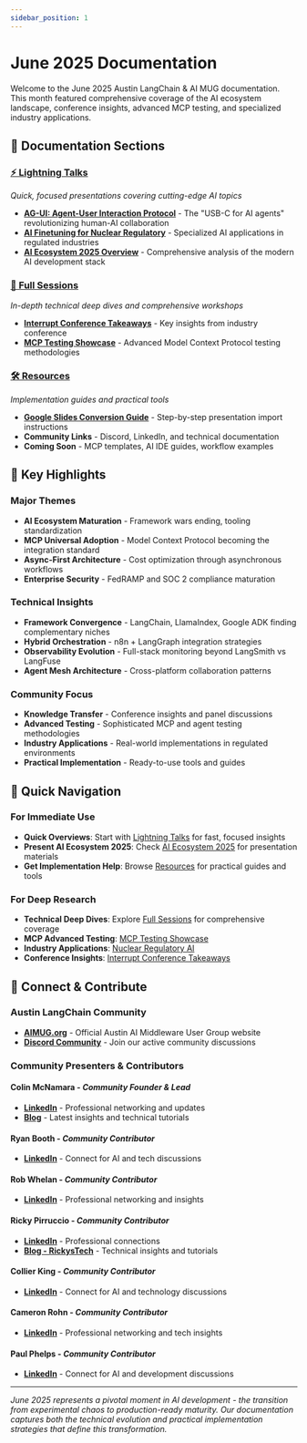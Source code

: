 ```yaml
---
sidebar_position: 1
---
```


# June 2025 Documentation

Welcome to the June 2025 Austin LangChain & AI MUG documentation. This month featured comprehensive coverage of the AI ecosystem landscape, conference insights, advanced MCP testing, and specialized industry applications.

## 📁 **Documentation Sections**

### **[⚡ Lightning Talks](./lightning-talks/)**
*Quick, focused presentations covering cutting-edge AI topics*
- **[AG-UI: Agent-User Interaction Protocol](./lightning-talks/ag-ui-agent-user-interaction-protocol.md)** - The "USB-C for AI agents" revolutionizing human-AI collaboration
- **[AI Finetuning for Nuclear Regulatory](./lightning-talks/ai-finetuning-nuclear-regulatory.md)** - Specialized AI applications in regulated industries
- **[AI Ecosystem 2025 Overview](./lightning-talks/ai-ecosystem-2025/)** - Comprehensive analysis of the modern AI development stack

### **[🎯 Full Sessions](./full-sessions/)**
*In-depth technical deep dives and comprehensive workshops*
- **[Interrupt Conference Takeaways](./full-sessions/interrupt-conference-takeaways.md)** - Key insights from industry conference
- **[MCP Testing Showcase](./full-sessions/mcp-testing-showcase.md)** - Advanced Model Context Protocol testing methodologies

### **[🛠️ Resources](./resources/)**
*Implementation guides and practical tools*
- **[Google Slides Conversion Guide](./resources/google-slides-conversion-guide.md)** - Step-by-step presentation import instructions
- **Community Links** - Discord, LinkedIn, and technical documentation
- **Coming Soon** - MCP templates, AI IDE guides, workflow examples

## 🎯 **Key Highlights**

### **Major Themes**
- **AI Ecosystem Maturation** - Framework wars ending, tooling standardization
- **MCP Universal Adoption** - Model Context Protocol becoming the integration standard
- **Async-First Architecture** - Cost optimization through asynchronous workflows
- **Enterprise Security** - FedRAMP and SOC 2 compliance maturation

### **Technical Insights**
- **Framework Convergence** - LangChain, LlamaIndex, Google ADK finding complementary niches
- **Hybrid Orchestration** - n8n + LangGraph integration strategies
- **Observability Evolution** - Full-stack monitoring beyond LangSmith vs LangFuse
- **Agent Mesh Architecture** - Cross-platform collaboration patterns

### **Community Focus**
- **Knowledge Transfer** - Conference insights and panel discussions
- **Advanced Testing** - Sophisticated MCP and agent testing methodologies
- **Industry Applications** - Real-world implementations in regulated environments
- **Practical Implementation** - Ready-to-use tools and guides

## 🚀 **Quick Navigation**

### **For Immediate Use**
- **Quick Overviews**: Start with [Lightning Talks](./lightning-talks/) for fast, focused insights
- **Present AI Ecosystem 2025**: Check [AI Ecosystem 2025](./lightning-talks/ai-ecosystem-2025/) for presentation materials
- **Get Implementation Help**: Browse [Resources](./resources/) for practical guides and tools

### **For Deep Research**
- **Technical Deep Dives**: Explore [Full Sessions](./full-sessions/) for comprehensive coverage
- **MCP Advanced Testing**: [MCP Testing Showcase](./full-sessions/mcp-testing-showcase.md)
- **Industry Applications**: [Nuclear Regulatory AI](./lightning-talks/ai-finetuning-nuclear-regulatory.md)
- **Conference Insights**: [Interrupt Conference Takeaways](./full-sessions/interrupt-conference-takeaways.md)

## 🔗 **Connect & Contribute**

### **Austin LangChain Community**
- **[AIMUG.org](https://aimug.org)** - Official Austin AI Middleware User Group website
- **[Discord Community](https://discord.gg/JzWgadPFQd)** - Join our active community discussions

### **Community Presenters & Contributors**

#### **Colin McNamara** - *Community Founder & Lead*
- **[LinkedIn](https://www.linkedin.com/in/colinmcnamara/)** - Professional networking and updates
- **[Blog](https://colinmcnamara.com)** - Latest insights and technical tutorials

#### **Ryan Booth** - *Community Contributor*
- **[LinkedIn](https://www.linkedin.com/in/ryan-booth-46470a5/)** - Connect for AI and tech discussions

#### **Rob Whelan** - *Community Contributor*
- **[LinkedIn](https://www.linkedin.com/in/rob-whelan-036b905/)** - Professional networking and insights

#### **Ricky Pirruccio** - *Community Contributor*
- **[LinkedIn](https://www.linkedin.com/in/riccardopirruccio/)** - Professional connections
- **[Blog - RickysTech](https://rickystech.com)** - Technical insights and tutorials

#### **Collier King** - *Community Contributor*
- **[LinkedIn](https://www.linkedin.com/in/collierking/)** - Connect for AI and technology discussions

#### **Cameron Rohn** - *Community Contributor*
- **[LinkedIn](https://www.linkedin.com/in/cameron-rohn/)** - Professional networking and tech insights

#### **Paul Phelps** - *Community Contributor*
- **[LinkedIn](https://www.linkedin.com/in/mrpaulphelps/)** - Connect for AI and development discussions

---

*June 2025 represents a pivotal moment in AI development - the transition from experimental chaos to production-ready maturity. Our documentation captures both the technical evolution and practical implementation strategies that define this transformation.*
